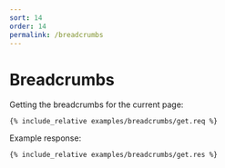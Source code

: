 ```yaml
---
sort: 14
order: 14
permalink: /breadcrumbs
---
```


# Breadcrumbs

Getting the breadcrumbs for the current page:

```
{% include_relative examples/breadcrumbs/get.req %}
```

Example response:

```
{% include_relative examples/breadcrumbs/get.res %}
```
